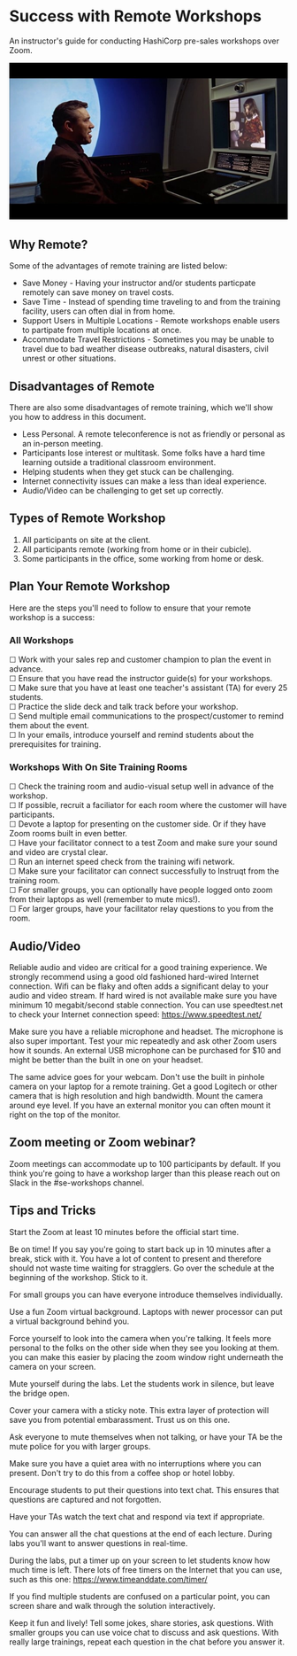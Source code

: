 # Success with Remote Workshops
An instructor's guide for conducting HashiCorp pre-sales workshops over Zoom.

![Phone of the Future](./images/2001_phone.jpg)

## Why Remote?
Some of the advantages of remote training are listed below:

* Save Money - Having your instructor and/or students particpate remotely can save money on travel costs.
* Save Time - Instead of spending time traveling to and from the training facility, users can often dial in from home.
* Support Users in Multiple Locations - Remote workshops enable users to partipate from multiple locations at once.
* Accommodate Travel Restrictions - Sometimes you may be unable to travel due to bad weather disease outbreaks, natural disasters, civil unrest or other situations.

## Disadvantages of Remote
There are also some disadvantages of remote training, which we'll show you how to address in this document.

* Less Personal. A remote teleconference is not as friendly or personal as an in-person meeting.
* Participants lose interest or multitask. Some folks have a hard time learning outside a traditional classroom environment.
* Helping students when they get stuck can be challenging.
* Internet connectivity issues can make a less than ideal experience.
* Audio/Video can be challenging to get set up correctly.

## Types of Remote Workshop
1. All participants on site at the client.
2. All participants remote (working from home or in their cubicle).
3. Some participants in the office, some working from home or desk.

## Plan Your Remote Workshop
Here are the steps you'll need to follow to ensure that your remote workshop is a success:

### All Workshops
☐ Work with your sales rep and customer champion to plan the event in advance.<br>
☐ Ensure that you have read the instructor guide(s) for your workshops.<br>
☐ Make sure that you have at least one teacher's assistant (TA) for every 25 students.<br>
☐ Practice the slide deck and talk track before your workshop.<br>
☐ Send multiple email communications to the prospect/customer to remind them about the event.<br>
☐ In your emails, introduce yourself and remind students about the prerequisites for training.<br>

### Workshops With On Site Training Rooms
☐ Check the training room and audio-visual setup well in advance of the workshop.<br>
☐ If possible, recruit a faciliator for each room where the customer will have participants.<br>
☐ Devote a laptop for presenting on the customer side. Or if they have Zoom rooms built in even better.<br>
☐ Have your facilitator connect to a test Zoom and make sure your sound and video are crystal clear.<br>
☐ Run an internet speed check from the training wifi network.<br>
☐ Make sure your facilitator can connect successfully to Instruqt from the training room.<br>
☐ For smaller groups, you can optionally have people logged onto zoom from their laptops as well (remember to mute mics!).<br>
☐ For larger groups, have your facilitator relay questions to you from the room.<br>

## Audio/Video
Reliable audio and video are critical for a good training experience. We strongly recommend using a good old fashioned hard-wired Internet connection. Wifi can be flaky and often adds a significant delay to your audio and video stream. If hard wired is not available make sure you have minimum 10 megabit/second stable connection. You can use speedtest.net to check your Internet connection speed: https://www.speedtest.net/

Make sure you have a reliable microphone and headset. The microphone is also super important. Test your mic repeatedly and ask other Zoom users how it sounds. An external USB microphone can be purchased for $10 and might be better than the built in one on your headset.

The same advice goes for your webcam. Don't use the built in pinhole camera on your laptop for a remote training. Get a good Logitech or other camera that is high resolution and high bandwidth. Mount the camera around eye level. If you have an external monitor you can often mount it right on the top of the monitor.

## Zoom meeting or Zoom webinar?
Zoom meetings can accommodate up to 100 participants by default. If you think you're going to have a workshop larger than this please reach out on Slack in the #se-workshops channel.

## Tips and Tricks
Start the Zoom at least 10 minutes before the official start time.

Be on time! If you say you're going to start back up in 10 minutes after a break, stick with it. You have a lot of content to present and therefore should not waste time waiting for stragglers. Go over the schedule at the beginning of the workshop. Stick to it.

For small groups you can have everyone introduce themselves individually.

Use a fun Zoom virtual background. Laptops with newer processor can put a virtual background behind you.

Force yourself to look into the camera when you're talking. It feels more personal to the folks on the other side when they see you looking at them. you can make this easier by placing the zoom window right underneath the camera on your screen.

Mute yourself during the labs. Let the students work in silence, but leave the bridge open.

Cover your camera with a sticky note.  This extra layer of protection will save you from potential embarassment. Trust us on this one.

Ask everyone to mute themselves when not talking, or have your TA be the mute police for you with larger groups.

Make sure you have a quiet area with no interruptions where you can present. Don't try to do this from a coffee shop or hotel lobby.

Encourage students to put their questions into text chat. This ensures that questions are captured and not forgotten.

Have your TAs watch the text chat and respond via text if appropriate.

You can answer all the chat questions at the end of each lecture. During labs you'll want to answer questions in real-time.

During the labs, put a timer up on your screen to let students know how much time is left. There lots of free timers on the Internet that you can use, such as this one: https://www.timeanddate.com/timer/

If you find multiple students are confused on a particular point, you can screen share and walk through the solution interactively.

Keep it fun and lively! Tell some jokes, share stories, ask questions. With smaller groups you can use voice chat to discuss and ask questions. With really large trainings, repeat each question in the chat before you answer it.